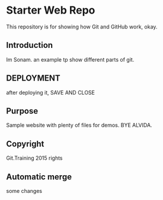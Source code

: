 # Starter Web Repo

This repository is for showing how Git and GitHub work, okay.

## Introduction

Im Sonam. an example tp show different parts of git.

## DEPLOYMENT
after deploying it, SAVE AND CLOSE

## Purpose

Sample website with plenty of files for demos. BYE
ALVIDA.

## Copyright

Git.Training 2015 rights

## Automatic merge

some changes